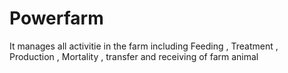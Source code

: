 # Powerfarm
It manages all activitie in the farm including Feeding , Treatment , Production , Mortality , transfer and receiving of farm animal 
